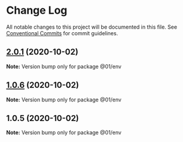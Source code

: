 # Change Log

All notable changes to this project will be documented in this file.
See [Conventional Commits](https://conventionalcommits.org) for commit guidelines.

## [2.0.1](https://github.com/01alchemist/env/compare/@01/env@1.0.6...@01/env@2.0.1) (2020-10-02)

**Note:** Version bump only for package @01/env





## [1.0.6](https://github.com/01alchemist/env/compare/@01/env@1.0.5...@01/env@1.0.6) (2020-10-02)

**Note:** Version bump only for package @01/env





## 1.0.5 (2020-10-02)

**Note:** Version bump only for package @01/env
